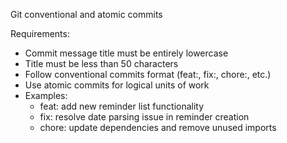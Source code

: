 Git conventional and atomic commits

Requirements:
- Commit message title must be entirely lowercase
- Title must be less than 50 characters
- Follow conventional commits format (feat:, fix:, chore:, etc.)
- Use atomic commits for logical units of work
- Examples:
  - feat: add new reminder list functionality
  - fix: resolve date parsing issue in reminder creation
  - chore: update dependencies and remove unused imports